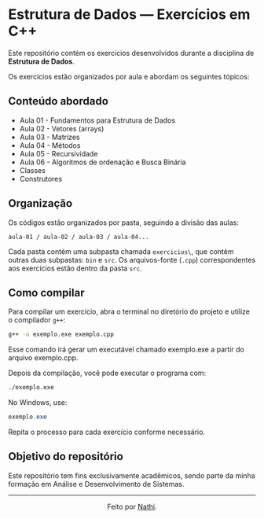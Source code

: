 # Estrutura de Dados — Exercícios em C++

Este repositório contém os exercícios desenvolvidos durante a disciplina de **Estrutura de Dados**.

Os exercícios estão organizados por aula e abordam os seguintes tópicos:

## Conteúdo abordado

- Aula 01 - Fundamentos para Estrutura de Dados
- Aula 02 - Vetores (arrays)
- Aula 03 - Matrizes
- Aula 04 - Métodos
- Aula 05 - Recursividade
- Aula 06 - Algoritmos de ordenação e Busca Binária
- Classes
- Construtores

## Organização

Os códigos estão organizados por pasta, seguindo a divisão das aulas:

```text
aula-01 / aula-02 / aula-03 / aula-04...
```

Cada pasta contém uma subpasta chamada `exercicios\`, que contém outras duas subpastas: `bin` e `src`. Os arquivos-fonte (`.cpp`) correspondentes aos exercícios estão dentro da pasta `src`.

## Como compilar

Para compilar um exercício, abra o terminal no diretório do projeto e utilize o compilador `g++`:

```bash
g++ -o exemplo.exe exemplo.cpp
```

Esse comando irá gerar um executável chamado exemplo.exe a partir do arquivo exemplo.cpp.

Depois da compilação, você pode executar o programa com:

```bash
./exemplo.exe
```

No Windows, use:

```powershell
exemplo.exe
```

Repita o processo para cada exercício conforme necessário.

## Objetivo do repositório

Este repositório tem fins exclusivamente acadêmicos, sendo parte da minha formação em Análise e Desenvolvimento de Sistemas.

---

<div align="center">Feito por <a href="https://github.com/nathaliacappellini">Nathi</a>.</div>